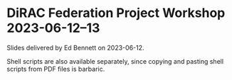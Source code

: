 # DiRAC Federation Project Workshop 2023-06-12–13

Slides delivered by Ed Bennett on 2023-06-12.

Shell scripts are also available separately,
since copying and pasting shell scripts from PDF files
is barbaric.
